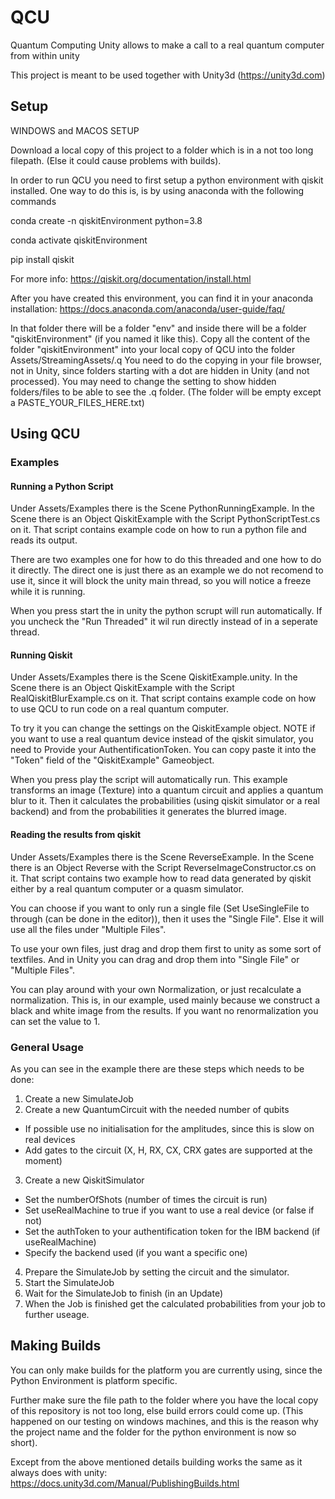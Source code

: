 # QCU
Quantum Computing Unity allows to make a call to a real quantum computer from within unity

This project is meant to be used together with Unity3d (https://unity3d.com)

## Setup

WINDOWS and MACOS SETUP

Download a local copy of this project to a folder which is in a not too long filepath. (Else it could cause problems with builds).

In order to run QCU you need to first setup a python environment with qiskit installed.
One way to do this is, is by using anaconda with the following commands

conda create -n qiskitEnvironment python=3.8

conda activate qiskitEnvironment

pip install qiskit


For more info: https://qiskit.org/documentation/install.html

After you have created this environment, you can find it in your anaconda installation: https://docs.anaconda.com/anaconda/user-guide/faq/

In that folder there will be a folder "env" and inside there will be a folder "qiskitEnvironment" (if you named it like this).
Copy all the content of the folder "qiskitEnvironment" into your local copy of QCU into the folder Assets/StreamingAssets/.q 
You need to do the copying in your file browser, not in Unity, since folders starting with a dot are hidden in Unity (and not processed).
You may need to change the setting to show hidden folders/files to be able to see the .q folder.
(The folder will be empty except a PASTE_YOUR_FILES_HERE.txt)

## Using QCU

### Examples

#### Running a Python Script
Under Assets/Examples there is the Scene PythonRunningExample. In the Scene there is an Object QiskitExample with the Script PythonScriptTest.cs on it.
That script contains example code on how to run a python file and reads its output.

There are two examples one for how to do this threaded and one how to do it directly. 
The direct one is just there as an example we do not recomend to use it, since it will block the unity main thread, so you will notice a freeze while it is running.

When you press start the in unity the python scrupt will run automatically. If you uncheck the "Run Threaded" it wil run directly instead of in a seperate thread.

#### Running Qiskit

Under Assets/Examples there is the Scene QiskitExample.unity. In the Scene there is an Object QiskitExample with the Script RealQiskitBlurExample.cs on it.
That script contains example code on how to use QCU to run code on a real quantum computer.

To try it you can change the settings on the QiskitExample object. NOTE if you want to use a real quantum device instead of the qiskit simulator, you need to Provide your AuthentificationToken. You can copy paste it into the "Token" field of the "QiskitExample" Gameobject.

When you press play the script will automatically run. This example transforms an image (Texture) into a quantum circuit and applies a quantum blur to it.
Then it calculates the probabilities (using qiskit simulator or a real backend) and from the probabilities it generates the blurred image.

#### Reading the results from qiskit
Under Assets/Examples there is the Scene ReverseExample. In the Scene there is an Object Reverse with the Script ReverseImageConstructor.cs on it.
That script contains two example how to read data generated by qiskit either by a real quantum computer or a quasm simulator.

You can choose if you want to only run a single file (Set UseSingleFile to through (can be done in the editor)), then it uses the "Single File".
Else it will use all the files under "Multiple Files".

To use your own files, just drag and drop them first to unity as some sort of textfiles. And in Unity you can drag and drop them into "Single File" or "Multiple Files".

You can play around with your own Normalization, or just recalculate a normalization. This is, in our example, used mainly because we construct a black and white image from the results. If you want no renormalization you can set the value to 1.


### General Usage

As you can see in the example there are these steps which needs to be done:

1. Create a new SimulateJob
2. Create a new QuantumCircuit with the needed number of qubits
  - If possible use no initialisation for the amplitudes, since this is slow on real devices
  - Add gates to the circuit (X, H, RX, CX, CRX gates are supported at the moment)
3. Create a new QiskitSimulator
  - Set the numberOfShots (number of times the circuit is run)
  - Set useRealMachine to true if you want to use a real device (or false if not)
  - Set the authToken to your authentification token for the IBM backend (if useRealMachine)
  - Specify the backend used (if you want a specific one)
4. Prepare the SimulateJob by setting the circuit and the simulator.
5. Start the SimulateJob
6. Wait for the SimulateJob to finish (in an Update)
7. When the Job is finished get the calculated probabilities from your job to further useage.


## Making Builds

You can only make builds for the platform you are currently using, since the Python Environment is platform specific.

Further make sure the file path to the folder where you have the local copy of this repository is not too long, else build errors could come up.
(This happened on our testing on windows machines, and this is the reason why the project name and the folder for the python environment is now so short).

Except from the above mentioned details building works the same as it always does with unity: https://docs.unity3d.com/Manual/PublishingBuilds.html

